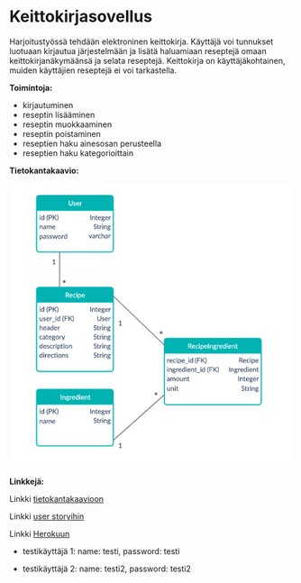 # Keittokirjasovellus

Harjoitustyössä tehdään elektroninen keittokirja. Käyttäjä voi tunnukset luotuaan kirjautua järjestelmään ja lisätä haluamiaan reseptejä omaan keittokirjanäkymäänsä ja selata reseptejä. Keittokirja on käyttäjäkohtainen, muiden käyttäjien reseptejä ei voi tarkastella. 

**Toimintoja:**

* kirjautuminen
* reseptin lisääminen
* reseptin muokkaaminen
* reseptin poistaminen
* reseptien haku ainesosan perusteella
* reseptien haku kategorioittain


**Tietokantakaavio:**

![tietokantakaavio](/documentation/tkkaavio.png)


**Linkkejä:**

Linkki [tietokantakaavioon](https://app.creately.com/diagram/bSgqFueVxxf/view) 

Linkki [user storyihin](https://github.com/iidxTe/keittokirja/blob/master/documentation/USERSTORIES.md)

Linkki [Herokuun](https://keittokirja-tsoha.herokuapp.com/)
* testikäyttäjä 1: 
name: testi, password: testi

* testikäyttäjä 2: 
name: testi2, password: testi2
